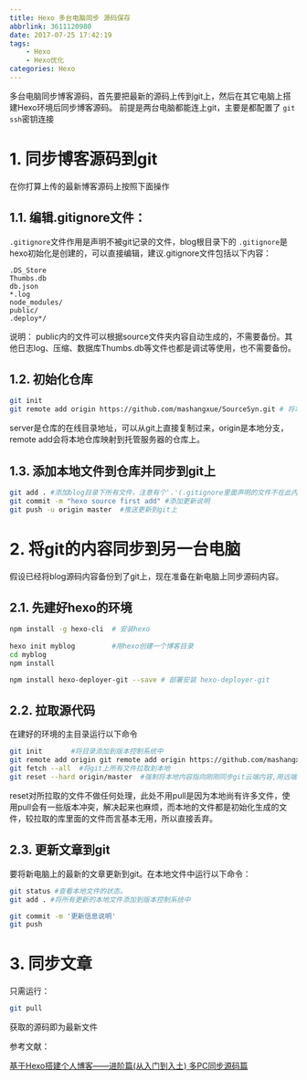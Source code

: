 ```yaml
---
title: Hexo 多台电脑同步 源码保存
abbrlink: 3611120980
date: 2017-07-25 17:42:19
tags: 
    - Hexo
    - Hexo优化
categories: Hexo
---
```

多台电脑同步博客源码，首先要把最新的源码上传到git上，然后在其它电脑上搭建Hexo环境后同步博客源码。 前提是两台电脑都能连上git，主要是都配置了 `git ssh`密钥连接
<!-- more -->

# 1. 同步博客源码到git

在你打算上传的最新博客源码上按照下面操作

## 1.1. 编辑.gitignore文件：

`.gitignore`文件作用是声明不被git记录的文件，blog根目录下的 `.gitignore`是hexo初始化是创建的，可以直接编辑，建议.gitignore文件包括以下内容：

```gitignore
.DS_Store      
Thumbs.db      
db.json      
*.log      
node_modules/      
public/      
.deploy*/
```

说明：
public内的文件可以根据source文件夹内容自动生成的，不需要备份。其他日志log、压缩、数据库Thumbs.db等文件也都是调试等使用，也不需要备份。

## 1.2. 初始化仓库

```bash
git init    
git remote add origin https://github.com/mashangxue/SourceSyn.git # 将本地仓库映射到托管服务器的仓库
```

server是仓库的在线目录地址，可以从git上直接复制过来，origin是本地分支，remote add会将本地仓库映射到托管服务器的仓库上。

## 1.3. 添加本地文件到仓库并同步到git上

```bash
git add . #添加blog目录下所有文件，注意有个'.'(.gitignore里面声明的文件不在此内)    
git commit -m "hexo source first add" #添加更新说明    
git push -u origin master  #推送更新到git上

```

# 2. 将git的内容同步到另一台电脑

假设已经将blog源码内容备份到了git上，现在准备在新电脑上同步源码内容。

## 2.1. 先建好hexo的环境

```bash
npm install -g hexo-cli  # 安装hexo
 
hexo init myblog         #用hexo创建一个博客目录
cd myblog
npm install

npm install hexo-deployer-git --save # 部署安装 hexo-deployer-git
```

## 2.2. 拉取源代码

在建好的环境的主目录运行以下命令

```bash
git init       #将目录添加到版本控制系统中    
git remote add origin git remote add origin https://github.com/mashangxue/SourceSyn.git #将本地仓库映射到托管服务器的仓库上    
git fetch --all  #将git上所有文件拉取到本地    
git reset --hard origin/master  #强制将本地内容指向刚刚同步git云端内容,用远端文件覆盖本地相同文件
```

reset对所拉取的文件不做任何处理，此处不用pull是因为本地尚有许多文件，使用pull会有一些版本冲突，解决起来也麻烦，而本地的文件都是初始化生成的文件，较拉取的库里面的文件而言基本无用，所以直接丢弃。

## 2.3. 更新文章到git

要将新电脑上的最新的文章更新到git。在本地文件中运行以下命令：

```bash
git status #查看本地文件的状态。
git add . #将所有更新的本地文件添加到版本控制系统中

git commit -m '更新信息说明' 
git push
```

# 3. 同步文章

只需运行：

```bash
git pull
```

获取的源码即为最新文件

参考文献：

[基于Hexo搭建个人博客——进阶篇(从入门到入土) 多PC同步源码篇 ](http://ookamiantd.top/2017/build-blog-hexo-advanced/)